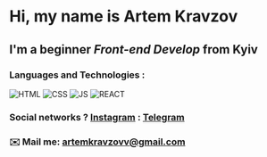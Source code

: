 # Hi, my name is **Artem Kravzov**
## I'm a beginner *Front-end Develop* from Kyiv
### Languages and Technologies :
![HTML](https://img.shields.io/badge/-HTML-090909?style=for-the-badge&logo=html5)
![CSS](https://img.shields.io/badge/-CSS-090909?style=for-the-badge&logo=css3)
![JS](https://img.shields.io/badge/-JavaScript-090909?style=for-the-badge&logo=JavaScript)
![REACT](https://img.shields.io/badge/-REACT-090909?style=for-the-badge&logo=REACT)
### Social networks ? [Instagram](https://www.instagram.com/akravzov/) : [Telegram](https://t.me/akravzovv)
### ✉️ Mail me: artemkravzovv@gmail.com
